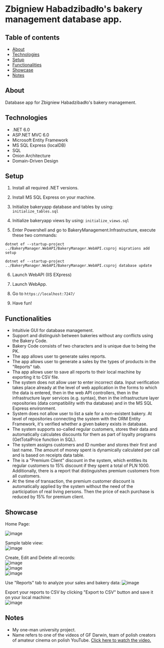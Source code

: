 # Zbigniew Habadzibadło's bakery management database app.

## Table of contents
* [About](#about)
* [Technologies](#technologies)
* [Setup](#setup)
* [Functionalities](#functionalities)
* [Showcase](#showcase)
* [Notes](#notes)

## About
Database app for Zbigniew Habadzibadło's bakery management.
	
## Technologies
* .NET 6.0
* ASP.NET MVC 6.0
* Microsoft Entity Framework
* MS SQL Express (localDB)
* SQL
* Onion Architecture
* Domain-Driven Design

## Setup
1. Install all required .NET versions.
2. Install MS SQL Express on your machine.
3. Initialize bakeryapp database and tables by using:
``
initialize_tables.sql
``
4. Initialize bakeryapp views by using:
``
initialize_views.sql
``


5. Enter Powershell and go to BakeryManagement.Infrastructure, execute these two commands:


``
dotnet ef --startup-project ../BakeryManager.WebAPI/BakeryManager.WebAPI.csproj migrations add setup
``


``
dotnet ef --startup-project ../BakeryManager.WebAPI/BakeryManager.WebAPI.csproj database update
``


6. Launch WebAPI (IIS EXpress)
7. Launch WebApp.
8. Go to 
``
https://localhost:7247/
``


10. Have fun!

## Functionalities
* Intuitivie GUI for database management.
* Support and distinguish between bakeries without any conflicts using the Bakery Code.
* Bakery Code consists of two characters and is unique due to being the PK.
* The app allows user to generate sales reports.
* The app allows user to generate a sales by the types of products in the "Reports" tab.
* Tha app allows user to save all reports to their local machine by exporting it to CSV file.
* The system does not allow user to enter incorrect data. Input verification takes place already at the level of web application in the forms to which the data is entered, then in the web API controllers, then in the infrastructure layer services (e.g. syntax), then in the infrastructure layer repositories (data compatibility with tha database) and in the MS SQL Express environment.
* System does not allow user to list a sale for a non-existent bakery. At level of repositories connecting the system with the ORM Entity Framework, it's verified whether a given bakery exists in database.
* The system supports so-called regular customers, stores their data and automatically calculates discounts for them as part of loyalty programs (GetTotalPrice function in SQL).
* The system assigns customers and ID number and stores their first and last name. The amount of money spent is dynamically calculated per call and is based on receipts data table.
* The is a "Premium Client" discount in the system, which entitles its regular customers to 15% discount if they spent a total of PLN 1000. Additionally, there is a report that distinguishes premium customers from all customers.
* At the time of transaction, the premium customer discount is automatically applied by the system without the need of the participation of real living persons. Then the price of each purchase is reduced by 15% for premium client.

## Showcase
Home Page:
<br/>

![image](https://user-images.githubusercontent.com/61657553/163723379-61bdcaf0-bfdd-4c50-a247-37b3193074d0.png)

Sample table view:
<br/>
![image](https://user-images.githubusercontent.com/61657553/163723927-5536718a-0dbe-4f54-8745-7feaa192bbeb.png)
<br/>

Create, Edit and Delete all records:
<br/>
![image](https://user-images.githubusercontent.com/61657553/163723424-82c2ab52-0a62-4413-9025-6e1ddd18eb6a.png)
<br/>
![image](https://user-images.githubusercontent.com/61657553/163723431-34137343-2375-4521-b364-5713909f9ef9.png)
<br/>
![image](https://user-images.githubusercontent.com/61657553/163723436-061b9801-8a01-4aa6-bf51-d67e869c1a44.png)
<br/>

Use "Reports" tab to analyze your sales and bakery data:
![image](https://user-images.githubusercontent.com/61657553/163723463-9bb7dc6a-bc9a-43f6-929c-359b7ffb6ec1.png)
<br/>

Export your reports to CSV by clicking "Export to CSV" button and save it on your local machine:
<br/>
![image](https://user-images.githubusercontent.com/61657553/163723994-71dd1812-86c7-48df-af22-c156c29f43eb.png)
<br/>

## Notes
* My one-man university project.
* Name refers to one of the videos of GF Darwin, team of polish creators of amateur cinema on polish YouTube. [Click here to watch the video.](https://youtu.be/R5b4VUkcn8c)
